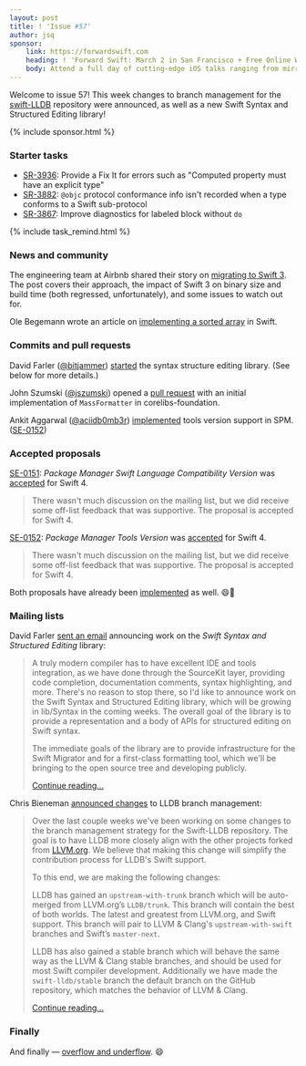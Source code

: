 ```yaml
---
layout: post
title: ! 'Issue #57'
author: jsq
sponsor:
    link: https://forwardswift.com
    heading: ! 'Forward Swift: March 2 in San Francisco + Free Online Workshop Access'
    body: Attend a full day of cutting-edge iOS talks ranging from mirroring and introspection to watchOS. Your ticket includes free networking events with speakers/other devs, and 1 free month of online workshop access post event. Add an exclusive in-person workshops by Paul Hudson on beginning or advanced Swift, macOS, and server-side Swift while they last. Use code **forward-swift-2017**.
---
```


Welcome to issue 57! This week changes to branch management for the [swift-LLDB](https://github.com/apple/swift-lldb) repository were announced, as well as a new Swift Syntax and Structured Editing library!

<!--excerpt-->

{% include sponsor.html %}

### Starter tasks

- [SR-3936](https://bugs.swift.org/browse/SR-3936): Provide a Fix It for errors such as "Computed property must have an explicit type"
- [SR-3882](https://bugs.swift.org/browse/SR-3882): `@objc` protocol conformance info isn't recorded when a type conforms to a Swift sub-protocol
- [SR-3867](https://bugs.swift.org/browse/SR-3867): Improve diagnostics for labeled block without `do`

{% include task_remind.html %}

### News and community

The engineering team at Airbnb shared their story on [migrating to Swift 3](https://medium.com/airbnb-engineering/getting-to-swift-3-at-airbnb-79a257d2b656#.453vg69qn). The post covers their approach, the impact of Swift 3 on binary size and build time (both regressed, unfortunately), and some issues to watch out for.

Ole Begemann wrote an article on [implementing a sorted array](https://oleb.net/blog/2017/02/sorted-array/) in Swift.

### Commits and pull requests

David Farler ([@bitjammer](https://github.com/bitjammer)) [started](https://github.com/apple/swift/pull/7393) the syntax structure editing library. (See below for more details.)

John Szumski ([@jszumski](https://github.com/jszumski)) opened a [pull request](https://github.com/apple/swift-corelibs-foundation/pull/883) with an initial implementation of `MassFormatter` in corelibs-foundation.

Ankit Aggarwal ([@aciidb0mb3r](https://github.com/aciidb0mb3r)) [implemented](https://github.com/apple/swift-package-manager/pull/954) tools version support in SPM. ([SE-0152](https://github.com/apple/swift-evolution/blob/master/proposals/0152-package-manager-tools-version.md))

### Accepted proposals

[SE-0151](https://github.com/apple/swift-evolution/blob/master/proposals/0151-package-manager-swift-language-compatibility-version.md): *Package Manager Swift Language Compatibility Version* was [accepted](https://lists.swift.org/pipermail/swift-evolution-announce/2017-February/000318.html) for Swift 4.

> There wasn't much discussion on the mailing list, but we did receive some off-list feedback that was supportive. The proposal is accepted for Swift 4.

[SE-0152](https://github.com/apple/swift-evolution/blob/master/proposals/0152-package-manager-tools-version.md): *Package Manager Tools Version* was [accepted](https://lists.swift.org/pipermail/swift-evolution-announce/2017-February/000319.html) for Swift 4.

> There wasn't much discussion on the mailing list, but we did receive some off-list feedback that was supportive. The proposal is accepted for Swift 4.

Both proposals have already been [implemented](https://github.com/apple/swift-evolution/pull/605) as well. 😄🎉

### Mailing lists

David Farler [sent an email](https://lists.swift.org/pipermail/swift-dev/Week-of-Mon-20170206/004066.html) announcing work on the *Swift Syntax and Structured Editing* library:

> A truly modern compiler has to have excellent IDE and tools integration, as we have done through the SourceKit layer, providing code completion, documentation comments, syntax highlighting, and more. There's no reason to stop there, so I'd like to announce work on the Swift Syntax and Structured Editing library, which will be growing in lib/Syntax in the coming weeks. The overall goal of the library is to provide a representation and a body of APIs for structured editing on Swift syntax.
>
> The immediate goals of the library are to provide infrastructure for the Swift Migrator and for a first-class formatting tool, which we'll be bringing to the open source tree and developing publicly.
>
> [Continue reading...](https://lists.swift.org/pipermail/swift-dev/Week-of-Mon-20170206/004066.html)

Chris Bieneman [announced changes](https://lists.swift.org/pipermail/swift-dev/Week-of-Mon-20170206/004048.html) to LLDB branch management:

> Over the last couple weeks we've been working on some changes to the branch management strategy for the Swift-LLDB repository. The goal is to have LLDB more closely align with the other projects forked from [LLVM.org](http://llvm.org/). We believe that making this change will simplify the contribution process for LLDB's Swift support.
>
> To this end, we are making the following changes:
>
> LLDB has gained an `upstream-with-trunk` branch which will be auto-merged from LLVM.org’s `LLDB/trunk`. This branch will contain the best of both worlds. The latest and greatest from LLVM.org, and Swift support. This branch will pair to LLVM & Clang's `upstream-with-swift` branches and Swift’s `master-next`.
>
> LLDB has also gained a stable branch which will behave the same way as the LLVM & Clang stable branches, and should be used for most Swift compiler development. Additionally we have made the `swift-lldb/stable` branch the default branch on the GitHub repository, which matches the behavior of LLVM & Clang.
>
> [Continue reading...](https://lists.swift.org/pipermail/swift-dev/Week-of-Mon-20170206/004048.html)

### Finally

And finally &mdash; [overflow and underflow](https://twitter.com/jckarter/status/831953187623952384). 😄
